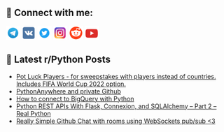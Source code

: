 ## 🔎 Connect with me:
[<img src="https://github.com/bullbesh/bullbesh/blob/main/images/Telegram.png" width="32" height="32" />](https://t.me/bullbesh)
[<img src="https://github.com/bullbesh/bullbesh/blob/main/images/VK.png" width="32" height="32" />](https://vk.com/bullbesh)
[<img src="https://github.com/bullbesh/bullbesh/blob/main/images/Twitter.png" width="32" height="32" />](https://twitter.com/bullbesh1)
[<img src="https://github.com/bullbesh/bullbesh/blob/main/images/Instagram.png" width="32" height="32" />](https://www.instagram.com/bullbesh)
[<img src="https://github.com/bullbesh/bullbesh/blob/main/images/Reddit.png" width="32" height="32" />](https://www.reddit.com/user/bullbesh)
[<img src="https://github.com/bullbesh/bullbesh/blob/main/images/YouTube.png" width="32" height="32" />](https://www.youtube.com/channel/UCtfjRs6uzgq5mfm8S06WTcg)

## 📕 Latest r/Python Posts
<!-- BLOG-POST-LIST:START -->
- [Pot Luck Players - for sweepstakes with players instead of countries. Includes FIFA World Cup 2022 option.](https://www.reddit.com/r/Python/comments/yxwp7m/pot_luck_players_for_sweepstakes_with_players/)
- [PythonAnywhere and private Github](https://www.reddit.com/r/Python/comments/yxw74l/pythonanywhere_and_private_github/)
- [How to connect to BigQuery with Python](https://www.reddit.com/r/Python/comments/yxuska/how_to_connect_to_bigquery_with_python/)
- [Python REST APIs With Flask, Connexion, and SQLAlchemy – Part 2 – Real Python](https://www.reddit.com/r/Python/comments/yxt5ou/python_rest_apis_with_flask_connexion_and/)
- [Really Simple Github Chat with rooms using WebSockets pub/sub &lt;3](https://www.reddit.com/r/Python/comments/yxsd2m/really_simple_github_chat_with_rooms_using/)
<!-- BLOG-POST-LIST:END -->
